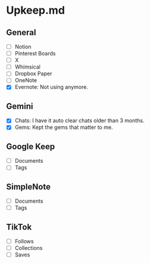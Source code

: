 # Upkeep.md

## General

- [ ] Notion
- [ ] Pinterest Boards
- [ ] X
- [ ] Whimsical
- [ ] Dropbox Paper
- [ ] OneNote
- [x] Evernote: Not using anymore.

## Gemini

- [x] Chats: I have it auto clear chats older than 3 months.
- [x] Gems: Kept the gems that matter to me.

## Google Keep

- [ ] Documents
- [ ] Tags

## SimpleNote

- [ ] Documents
- [ ] Tags

## TikTok

- [ ] Follows
- [ ] Collections
- [ ] Saves
